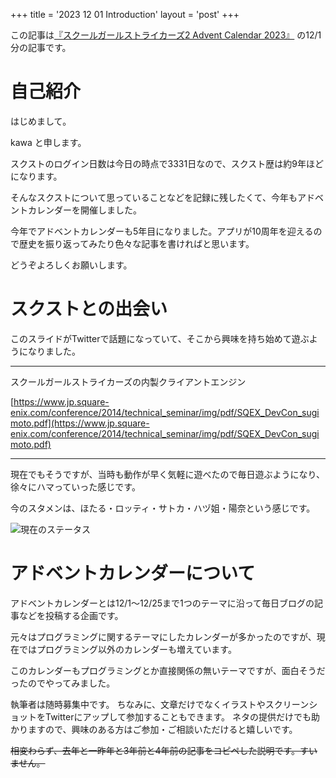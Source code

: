 +++
title = '2023 12 01 Introduction'
layout = 'post'
+++

この記事は[『スクールガールストライカーズ2 Advent Calendar 2023』](https://adventar.org/calendars/8657) の12/1分の記事です。

# 自己紹介
 はじめまして。

 kawa と申します。

 スクストのログイン日数は今日の時点で3331日なので、スクスト歴は約9年ほどになります。

 そんなスクストについて思っていることなどを記録に残したくて、今年もアドベントカレンダーを開催しました。

 今年でアドベントカレンダーも5年目になりました。アプリが10周年を迎えるので歴史を振り返ってみたり色々な記事を書ければと思います。

 どうぞよろしくお願いします。

# スクストとの出会い
このスライドがTwitterで話題になっていて、そこから興味を持ち始めて遊ぶようになりました。

---

スクールガールストライカーズの内製クライアントエンジン

[https://www.jp.square-enix.com/conference/2014/technical_seminar/img/pdf/SQEX_DevCon_sugimoto.pdf](https://www.jp.square-enix.com/conference/2014/technical_seminar/img/pdf/SQEX_DevCon_sugimoto.pdf)

---

現在でもそうですが、当時も動作が早く気軽に遊べたので毎日遊ぶようになり、徐々にハマっていった感じです。

今のスタメンは、ほたる・ロッティ・サトカ・ハヅ姐・陽奈という感じです。

![現在のステータス](/SchoolGirlStrikersAdventCalendar2023/20221201.PNG)

# アドベントカレンダーについて
 アドベントカレンダーとは12/1～12/25まで1つのテーマに沿って毎日ブログの記事などを投稿する企画です。
 
 元々はプログラミングに関するテーマにしたカレンダーが多かったのですが、現在ではプログラミング以外のカレンダーも増えています。

 このカレンダーもプログラミングとか直接関係の無いテーマですが、面白そうだったのでやってみました。

 執筆者は随時募集中です。
 ちなみに、文章だけでなくイラストやスクリーンショットをTwitterにアップして参加することもできます。
 ネタの提供だけでも助かりますので、興味のある方はご参加・ご相談いただけると嬉しいです。
 
 ~~相変わらず、去年と一昨年と3年前と4年前の記事をコピペした説明です。すいません。~~

